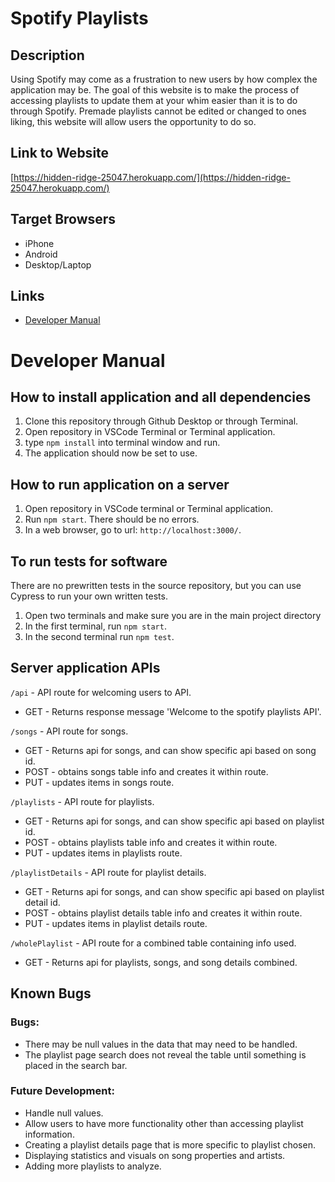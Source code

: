 # Spotify Playlists

## Description
Using Spotify may come as a frustration to new users by how complex the application may be.
The goal of this website is to make the process of accessing playlists to update them at your
whim easier than it is to do through Spotify. Premade playlists cannot be edited or changed
to ones liking, this website will allow users the opportunity to do so. 

## Link to Website
[https://hidden-ridge-25047.herokuapp.com/](https://hidden-ridge-25047.herokuapp.com/)

## Target Browsers
* iPhone
* Android
* Desktop/Laptop

## Links
* [Developer Manual](https://github.com/mlima01/Group20-Project-Base#developer-manual)

# Developer Manual
## How to install application and all dependencies
1. Clone this repository through Github Desktop or through Terminal.
2. Open repository in VSCode Terminal or Terminal application.
3. type ```npm install``` into terminal window and run.
4. The application should now be set to use.

## How to run application on a server
1. Open repository in VSCode terminal or Terminal application.
2. Run ```npm start```. There should be no errors.
3. In a web browser, go to url: ```http://localhost:3000/```.

## To run tests for software
There are no prewritten tests in the source repository, but you can use Cypress to run your own written tests.
1. Open two terminals and make sure you are in the main project directory
2. In the first terminal, run ```npm start```.
3. In the second terminal run ```npm test```.

## Server application APIs
```/api``` - API route for welcoming users to API.
* GET - Returns response message 'Welcome to the spotify playlists API'.

```/songs``` - API route for songs.
* GET - Returns api for songs, and can show specific api based on song id.
* POST - obtains songs table info and creates it within route. 
* PUT - updates items in songs route.

```/playlists``` - API route for playlists.
* GET - Returns api for songs, and can show specific api based on playlist id.
* POST - obtains playlists table info and creates it within route. 
* PUT - updates items in playlists route.

```/playlistDetails``` - API route for playlist details.
* GET - Returns api for songs, and can show specific api based on playlist detail id.
* POST - obtains playlist details table info and creates it within route. 
* PUT - updates items in playlist details route.

```/wholePlaylist``` - API route for a combined table containing info used.
* GET - Returns api for playlists, songs, and song details combined.

## Known Bugs 
### Bugs:
- There may be null values in the data that may need to be handled. 
- The playlist page search does not reveal the table until something is placed in the search bar.

### Future Development: 
* Handle null values.
* Allow users to have more functionality other than accessing playlist information.
* Creating a playlist details page that is more specific to playlist chosen.
* Displaying statistics and visuals on song properties and artists.
* Adding more playlists to analyze.



